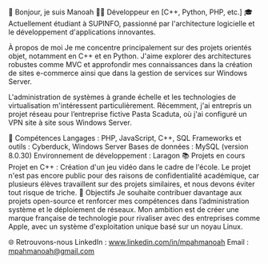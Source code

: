 👋 Bonjour, je suis Manoah
👨‍💻 Développeur en [C++, Python, PHP, etc.]
🎓 Actuellement étudiant à SUPINFO, passionné par l'architecture logicielle et le développement d'applications innovantes.

À propos de moi
Je me concentre principalement sur des projets orientés objet, notamment en C++ et en Python. J'aime explorer des architectures robustes comme MVC et approfondir mes connaissances dans la création de sites e-commerce ainsi que dans la gestion de services sur Windows Server.

L'administration de systèmes à grande échelle et les technologies de virtualisation m'intéressent particulièrement. Récemment, j'ai entrepris un projet réseau pour l’entreprise fictive Pasta Scaduta, où j'ai configuré un VPN site à site sous Windows Server.

🔧 Compétences
Langages : PHP, JavaScript, C++, SQL
Frameworks et outils : Cyberduck, Windows Server
Bases de données : MySQL (version 8.0.30)
Environnement de développement : Laragon
📚 Projets en cours
Projet en C++ : Création d'un jeu vidéo dans le cadre de l'école. Le projet n'est pas encore public pour des raisons de confidentialité académique, car plusieurs élèves travaillent sur des projets similaires, et nous devons éviter tout risque de triche.
🚀 Objectifs
Je souhaite contribuer davantage aux projets open-source et renforcer mes compétences dans l’administration système et le déploiement de réseaux. Mon ambition est de créer une marque française de technologie pour rivaliser avec des entreprises comme Apple, avec un système d'exploitation unique basé sur un noyau Linux.

🌐 Retrouvons-nous
LinkedIn : www.linkedin.com/in/mpahmanoah
Email : mpahmanoah@gmail.com
